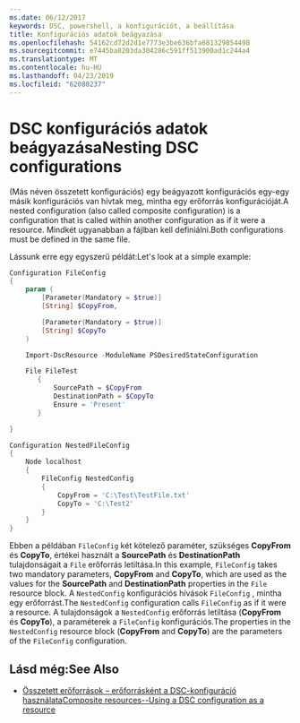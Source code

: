 ```yaml
---
ms.date: 06/12/2017
keywords: DSC, powershell, a konfigurációt, a beállítása
title: Konfigurációs adatok beágyazása
ms.openlocfilehash: 54162cd72d2d1e7773e3be636bfa681329854498
ms.sourcegitcommit: e7445ba8203da304286c591ff513900ad1c244a4
ms.translationtype: MT
ms.contentlocale: hu-HU
ms.lasthandoff: 04/23/2019
ms.locfileid: "62080237"
---
```

# <a name="nesting-dsc-configurations"></a><span data-ttu-id="62325-103">DSC konfigurációs adatok beágyazása</span><span class="sxs-lookup"><span data-stu-id="62325-103">Nesting DSC configurations</span></span>

<span data-ttu-id="62325-104">(Más néven összetett konfigurációs) egy beágyazott konfigurációs egy-egy másik konfigurációs van hívtak meg, mintha egy erőforrás konfigurációját.</span><span class="sxs-lookup"><span data-stu-id="62325-104">A nested configuration (also called composite configuration) is a configuration that is called within another configuration as if it were a resource.</span></span>
<span data-ttu-id="62325-105">Mindkét ugyanabban a fájlban kell definiálni.</span><span class="sxs-lookup"><span data-stu-id="62325-105">Both configurations must be defined in the same file.</span></span>

<span data-ttu-id="62325-106">Lássunk erre egy egyszerű példát:</span><span class="sxs-lookup"><span data-stu-id="62325-106">Let's look at a simple example:</span></span>

```powershell
Configuration FileConfig
{
    param (
        [Parameter(Mandatory = $true)]
        [String] $CopyFrom,

        [Parameter(Mandatory = $true)]
        [String] $CopyTo
    )

    Import-DscResource -ModuleName PSDesiredStateConfiguration

    File FileTest
       {
           SourcePath = $CopyFrom
           DestinationPath = $CopyTo
           Ensure = 'Present'
       }

}

Configuration NestedFileConfig
{
    Node localhost
    {
        FileConfig NestedConfig
        {
            CopyFrom = 'C:\Test\TestFile.txt'
            CopyTo = 'C:\Test2'
        }
    }
}
```

<span data-ttu-id="62325-107">Ebben a példában `FileConfig` két kötelező paraméter, szükséges **CopyFrom** és **CopyTo**, értékei használt a **SourcePath** és  **DestinationPath** tulajdonságait a `File` erőforrás letiltása.</span><span class="sxs-lookup"><span data-stu-id="62325-107">In this example, `FileConfig` takes two mandatory parameters,  **CopyFrom** and **CopyTo**, which are used as the values for the **SourcePath** and **DestinationPath** properties in the `File` resource block.</span></span>
<span data-ttu-id="62325-108">A `NestedConfig` konfigurációs hívások `FileConfig` , mintha egy erőforrást.</span><span class="sxs-lookup"><span data-stu-id="62325-108">The `NestedConfig` configuration calls `FileConfig` as if it were a resource.</span></span>
<span data-ttu-id="62325-109">A tulajdonságok a `NestedConfig` erőforrás letiltása (**CopyFrom** és **CopyTo**), a paraméterek a `FileConfig` konfigurációs.</span><span class="sxs-lookup"><span data-stu-id="62325-109">The properties in the `NestedConfig` resource block (**CopyFrom** and **CopyTo**) are the parameters of the `FileConfig` configuration.</span></span>

## <a name="see-also"></a><span data-ttu-id="62325-110">Lásd még:</span><span class="sxs-lookup"><span data-stu-id="62325-110">See Also</span></span>

- [<span data-ttu-id="62325-111">Összetett erőforrások – erőforrásként a DSC-konfiguráció használata</span><span class="sxs-lookup"><span data-stu-id="62325-111">Composite resources--Using a DSC configuration as a resource</span></span>](../resources/authoringResourceComposite.md)